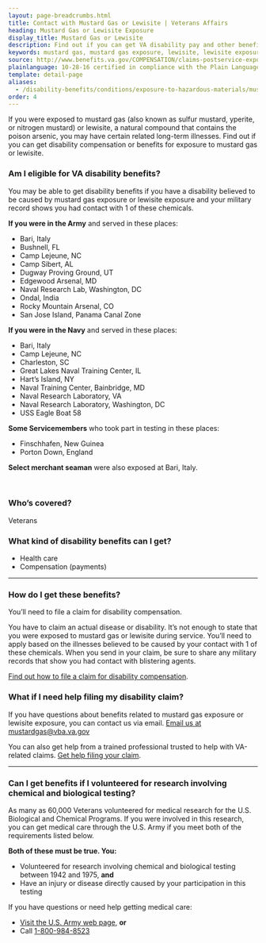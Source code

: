 ```yaml
---
layout: page-breadcrumbs.html
title: Contact with Mustard Gas or Lewisite | Veterans Affairs 
heading: Mustard Gas or Lewisite Exposure
display_title: Mustard Gas or Lewisite
description: Find out if you can get VA disability pay and other benefits for illnesses related to mustard gas or lewisite exposure. You may have had contact with mustard gas or lewisite if you served in certain areas during WW2 or if you participated in biological and chemical testing.
keywords: mustard gas, mustard gas exposure, lewisite, lewisite exposure
source: http://www.benefits.va.gov/COMPENSATION/claims-postservice-exposures-mustard.asp
plainlanguage: 10-28-16 certified in compliance with the Plain Language Act
template: detail-page
aliases:
  - /disability-benefits/conditions/exposure-to-hazardous-materials/mustard-gas/
order: 4
---
```


<div class="va-introtext">

If you were exposed to mustard gas (also known as sulfur mustard, yperite, or nitrogen mustard) or lewisite, a natural compound that contains the poison arsenic, you may have certain related long-term illnesses. Find out if you can get disability compensation or benefits for exposure to mustard gas or lewisite. 

</div>


<div class="feature" markdown="1">

### Am I eligible for VA disability benefits?

You may be able to get disability benefits if you have a disability believed to be caused by mustard gas exposure or lewisite exposure and your military record shows you had contact with 1 of these chemicals.

**If you were in the Army** and served in these places:
- Bari, Italy
- Bushnell, FL
- Camp Lejeune, NC
- Camp Sibert, AL
- Dugway Proving Ground, UT
- Edgewood Arsenal, MD
- Naval Research Lab, Washington, DC
- Ondal, India
- Rocky Mountain Arsenal, CO
- San Jose Island, Panama Canal Zone

**If you were in the Navy** and served in these places:
- Bari, Italy
- Camp Lejeune, NC
- Charleston, SC
- Great Lakes Naval Training Center, IL
- Hart’s Island, NY
- Naval Training Center, Bainbridge, MD
- Naval Research Laboratory, VA
- Naval Research Laboratory, Washington, DC
- USS Eagle Boat 58

**Some Servicemembers** who took part in testing in these places:
 - Finschhafen, New Guinea
 - Porton Down, England
 
**Select merchant seaman** were also exposed at Bari, Italy.

<br>

### Who’s covered?

Veterans

</div>

### What kind of disability benefits can I get?

- Health care
- Compensation (payments)

-----

### How do I get these benefits?

You’ll need to file a claim for disability compensation.

You have to claim an actual disease or disability. It’s not enough to state that you were exposed to mustard gas or lewisite during service. You’ll need to apply based on the illnesses believed to be caused by your contact with 1 of these chemicals. When you send in your claim, be sure to share any military records that show you had contact with blistering agents.

[Find out how to file a claim for disability compensation](/disability/how-to-file-claim/).

### What if I need help filing my disability claim?

If you have questions about benefits related to mustard gas exposure or lewisite exposure, you can contact us via email. <a href="mailto:mustardgas@vba.va.gov">Email us at mustardgas@vba.va.gov</a>

You can also get help from a trained professional trusted to help with VA-related claims. [Get help filing your claim](/disability/get-help-filing-claim/).

-----

### Can I get benefits if I volunteered for research involving chemical and biological testing?

As many as 60,000 Veterans volunteered for medical research for the U.S. Biological and Chemical Programs. If you were involved in this research, you can get medical care through the U.S. Army if you meet both of the requirements listed below.

**Both of these must be true. You:**

- Volunteered for research involving chemical and biological testing between 1942 and 1975, **and**
- Have an injury or disease directly caused by your participation in this testing 

If you have questions or need help getting medical care: 
- [Visit the U.S. Army web page](https://armymedicine.health.mil/CBTP), **or** 
- Call <a href="tel:+18009848523">1-800-984-8523</a>

